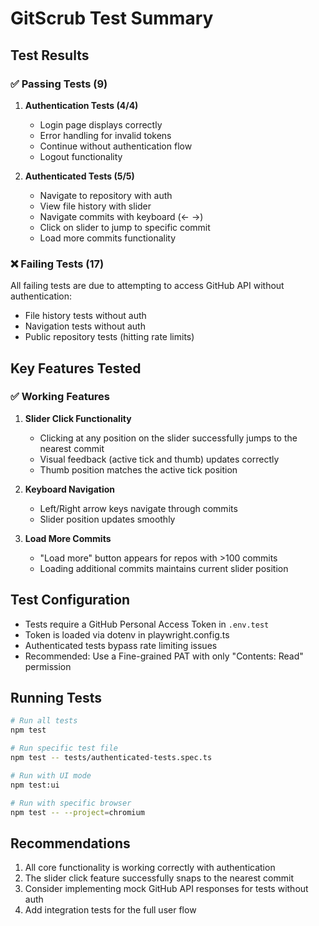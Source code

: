 # GitScrub Test Summary

## Test Results

### ✅ Passing Tests (9)

1. **Authentication Tests (4/4)**
   - Login page displays correctly
   - Error handling for invalid tokens
   - Continue without authentication flow
   - Logout functionality

2. **Authenticated Tests (5/5)**
   - Navigate to repository with auth
   - View file history with slider
   - Navigate commits with keyboard (← →)
   - Click on slider to jump to specific commit
   - Load more commits functionality

### ❌ Failing Tests (17)

All failing tests are due to attempting to access GitHub API without authentication:
- File history tests without auth
- Navigation tests without auth
- Public repository tests (hitting rate limits)

## Key Features Tested

### ✅ Working Features
1. **Slider Click Functionality**
   - Clicking at any position on the slider successfully jumps to the nearest commit
   - Visual feedback (active tick and thumb) updates correctly
   - Thumb position matches the active tick position

2. **Keyboard Navigation**
   - Left/Right arrow keys navigate through commits
   - Slider position updates smoothly

3. **Load More Commits**
   - "Load more" button appears for repos with >100 commits
   - Loading additional commits maintains current slider position

## Test Configuration

- Tests require a GitHub Personal Access Token in `.env.test`
- Token is loaded via dotenv in playwright.config.ts
- Authenticated tests bypass rate limiting issues
- Recommended: Use a Fine-grained PAT with only "Contents: Read" permission

## Running Tests

```bash
# Run all tests
npm test

# Run specific test file
npm test -- tests/authenticated-tests.spec.ts

# Run with UI mode
npm test:ui

# Run with specific browser
npm test -- --project=chromium
```

## Recommendations

1. All core functionality is working correctly with authentication
2. The slider click feature successfully snaps to the nearest commit
3. Consider implementing mock GitHub API responses for tests without auth
4. Add integration tests for the full user flow
